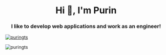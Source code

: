 <h1 align="center">Hi 👋, I'm Purin</h1>
<h3 align="center">I like to develop web applications and work as an engineer!</h3>

<p align="left">
    <a href="https://twitter.com/puringts" target="blank"><img src="https://img.shields.io/twitter/follow/puringts?logo=twitter&style=for-the-badge" alt="puringts" /></a>
</p>

<p><img align="left" src="https://github-readme-stats.vercel.app/api/top-langs?username=purinx&show_icons=true&locale=en&layout=compact" alt="puringts" /></p>
